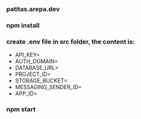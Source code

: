 ### patitas.arepa.dev

### npm install

### create .env file in src folder, the content is:
* API_KEY=
* AUTH_DOMAIN=
* DATABASE_URL=
* PROJECT_ID=
* STORAGE_BUCKET=
* MESSAGING_SENDER_ID=
* APP_ID=

### npm start
